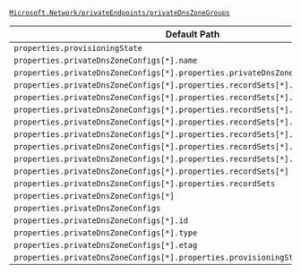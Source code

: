 [`Microsoft.Network/privateEndpoints/privateDnsZoneGroups`](https://docs.microsoft.com/en-us/azure/templates/microsoft.network/privateendpoints/privatednszonegroups)

| Default Path | Alias |
|---|---|
| `properties.provisioningState` | `Microsoft.Network/privateEndpoints/privateDnsZoneGroups/provisioningState` |
| `properties.privateDnsZoneConfigs[*].name` | `Microsoft.Network/privateEndpoints/privateDnsZoneGroups/privateDnsZoneConfigs[*].name` |
| `properties.privateDnsZoneConfigs[*].properties.privateDnsZoneId` | `Microsoft.Network/privateEndpoints/privateDnsZoneGroups/privateDnsZoneConfigs[*].privateDnsZoneId` |
| `properties.privateDnsZoneConfigs[*].properties.recordSets[*].recordType` | `Microsoft.Network/privateEndpoints/privateDnsZoneGroups/privateDnsZoneConfigs[*].recordSets[*].recordType` |
| `properties.privateDnsZoneConfigs[*].properties.recordSets[*].recordSetName` | `Microsoft.Network/privateEndpoints/privateDnsZoneGroups/privateDnsZoneConfigs[*].recordSets[*].recordSetName` |
| `properties.privateDnsZoneConfigs[*].properties.recordSets[*].fqdn` | `Microsoft.Network/privateEndpoints/privateDnsZoneGroups/privateDnsZoneConfigs[*].recordSets[*].fqdn` |
| `properties.privateDnsZoneConfigs[*].properties.recordSets[*].provisioningState` | `Microsoft.Network/privateEndpoints/privateDnsZoneGroups/privateDnsZoneConfigs[*].recordSets[*].provisioningState` |
| `properties.privateDnsZoneConfigs[*].properties.recordSets[*].ttl` | `Microsoft.Network/privateEndpoints/privateDnsZoneGroups/privateDnsZoneConfigs[*].recordSets[*].ttl` |
| `properties.privateDnsZoneConfigs[*].properties.recordSets[*].ipAddresses[*]` | `Microsoft.Network/privateEndpoints/privateDnsZoneGroups/privateDnsZoneConfigs[*].recordSets[*].ipAddresses[*]` |
| `properties.privateDnsZoneConfigs[*].properties.recordSets[*].ipAddresses` | `Microsoft.Network/privateEndpoints/privateDnsZoneGroups/privateDnsZoneConfigs[*].recordSets[*].ipAddresses` |
| `properties.privateDnsZoneConfigs[*].properties.recordSets[*]` | `Microsoft.Network/privateEndpoints/privateDnsZoneGroups/privateDnsZoneConfigs[*].recordSets[*]` |
| `properties.privateDnsZoneConfigs[*].properties.recordSets` | `Microsoft.Network/privateEndpoints/privateDnsZoneGroups/privateDnsZoneConfigs[*].recordSets` |
| `properties.privateDnsZoneConfigs[*]` | `Microsoft.Network/privateEndpoints/privateDnsZoneGroups/privateDnsZoneConfigs[*]` |
| `properties.privateDnsZoneConfigs` | `Microsoft.Network/privateEndpoints/privateDnsZoneGroups/privateDnsZoneConfigs` |
| `properties.privateDnsZoneConfigs[*].id` | `Microsoft.Network/privateEndpoints/privateDnsZoneGroups/privateDnsZoneConfigs[*].id` |
| `properties.privateDnsZoneConfigs[*].type` | `Microsoft.Network/privateEndpoints/privateDnsZoneGroups/privateDnsZoneConfigs[*].type` |
| `properties.privateDnsZoneConfigs[*].etag` | `Microsoft.Network/privateEndpoints/privateDnsZoneGroups/privateDnsZoneConfigs[*].etag` |
| `properties.privateDnsZoneConfigs[*].properties.provisioningState` | `Microsoft.Network/privateEndpoints/privateDnsZoneGroups/privateDnsZoneConfigs[*].provisioningState` |

